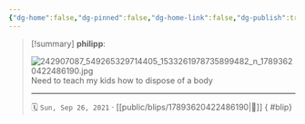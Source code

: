 ```yaml
---
{"dg-home":false,"dg-pinned":false,"dg-home-link":false,"dg-publish":true,"tags":["dgblip"],"disabled rules":["yaml-title","yaml-title-alias","file-name-heading"],"title":"philipp on instagram @ 2021-09-26","created-date":"2021-09-26T08:17:00","updated-date":"2025-05-02T17:43:08","dg-path":"blips/17893620422486190.md","permalink":"/blips/17893620422486190/","dgPassFrontmatter":true}
---
```


> [!summary] **philipp**:
>
> ![242907087_549265329714405_1533261978735899482_n_17893620422486190.jpg](/img/user/attachments/242907087_549265329714405_1533261978735899482_n_17893620422486190.jpg)
> Need to teach my kids how to dispose of a body
> - - -
>
> 🗓️ `Sun, Sep 26, 2021` · [[public/blips/17893620422486190\|🔗]]
{ #blip}

